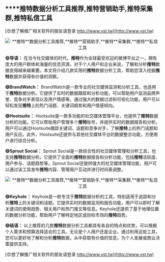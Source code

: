 ## ****推特**数据分析工具推荐,**推特**营销助手,**推特**采集群,**推特**私信工具**

[😍想了解推广相关软件的朋友请登录 http://www.vst.tw](http://www.vst.tw)

 <center><img src="https://vst.tw/MP4/tuiguang/png/0.png" alt="**推特**数据分析工具推荐,**推特**营销助手,**推特**采集群,**推特**私信工具"></center>

**😄导语：**
在当今社交媒体的时代，**推特**作为全球最受欢迎的微博平台之一，拥有庞大的用户群体和海量的信息资源。对于个人用户和企业来说，了解和分析**推特**数据变得越来越重要。本文将介绍几款实用的**推特**数据分析工具，帮助您深入挖掘**推特**数据并获得有价值的洞察。

**😄BrandWatch：**
BrandWatch是一款专业的社交媒体监测和分析工具，也适用于**推特**数据分析。它提供了实时的数据跟踪和分析功能，可以帮助用户监测品牌声誉、竞争对手表现以及用户情感等。通过强大的数据过滤和可视化功能，用户可以轻松发现**推特**上的热门话题、关键词趋势和用户情感倾向。

**😄Hootsuite：**
Hootsuite是一款多功能的社交媒体管理平台，也提供了**推特**数据分析的功能。它可以帮助用户管理多个**推特**账号，并提供实时的数据报告和分析。用户可以通过Hootsuite跟踪关键词、话题和竞争对手，了解**推特**上的热门话题和用户反应。此外，Hootsuite还提供与其他社交媒体平台的数据整合功能，方便用户进行综合分析。

**😄Sprout Social：**
Sprout Social是一款综合性的社交媒体管理和分析工具，也支持**推特**数据分析。它提供了全面的**推特**数据报告和分析功能，包括**推特**活跃度、用户参与、话题趋势等。Sprout Social还提供强大的社交媒体管理功能，用户可以通过该工具发布**推特**内容、管理用户互动并进行时间表调整。

 <center><img src="https://vst.tw/MP4/tuiguang/png/1.png" alt="**推特**数据分析工具推荐,**推特**营销助手,**推特**采集群,**推特**私信工具"></center>

**😄Keyhole：**
Keyhole是一款专注于**推特**数据分析的工具，特别适用于追踪和分析**推特**上的关键词和话题。它提供实时的数据监测和报告功能，用户可以即时了解关键词的使用趋势、相关用户和热门推文等信息。Keyhole还提供了基于地理位置的数据分析功能，帮助用户了解特定地区或目标市场的**推特**趋势。

**😄结语：**
以上推荐的几款**推特**数据分析工具都具有各自的特点和优势，可以根据个人需求和预算选择适合的工具。无论是个人用户还是企业，通过利用这些工具，您可以更好地了解和分析**推特**数据，从中获取有价值的信息，为个人发展或商业决策提供支持。

[😍想了解推广相关软件的朋友请登录 http://www.vst.tw](http://www.vst.tw)



